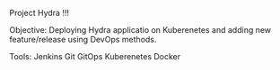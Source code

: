 Project Hydra !!!

Objective: Deploying Hydra applicatio on Kuberenetes and adding new feature/release using DevOps methods. 

Tools: Jenkins
       Git
       GitOps
       Kuberenetes
       Docker
